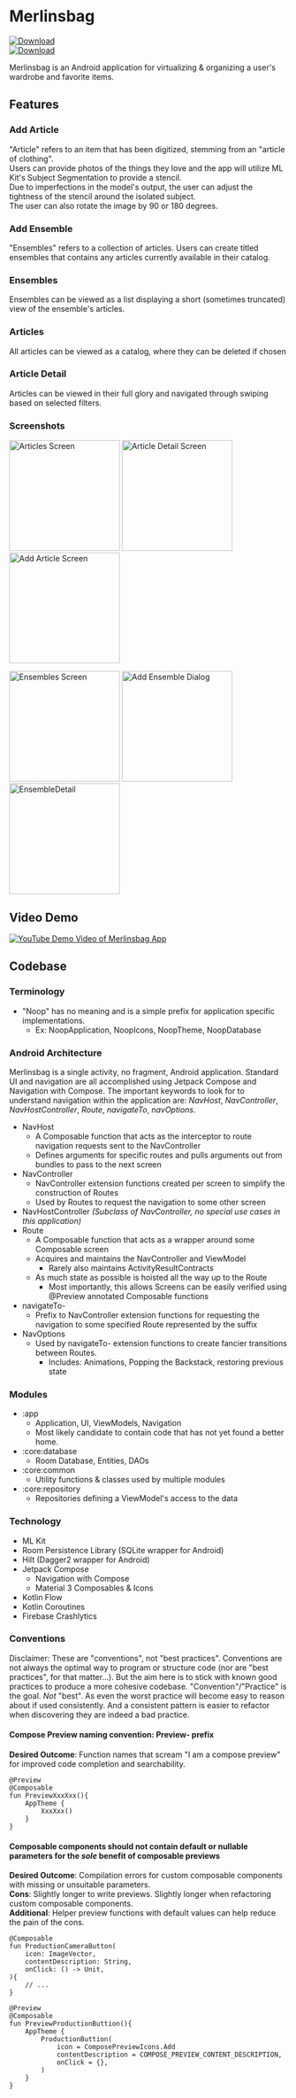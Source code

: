# Merlinsbag

<a href="https://play.google.com/apps/internaltest/4701048209300859521"><img alt="Download" src="https://raw.githubusercontent.com/Lucodivo/RepoSampleImages/master/Merlinsbag/logo/merlinsbag_logo_96x96_rounded.png"></a><br>
<a href="https://play.google.com/apps/internaltest/4701048209300859521"><img alt="Download" src="https://img.shields.io/badge/Google%20Play-%20?logo=googleplay&amp;color=grey"></a>

Merlinsbag is an Android application for virtualizing & organizing a user's wardrobe and favorite items.

## Features

### Add Article
"Article" refers to an item that has been digitized, stemming from an "article of clothing".  
Users can provide photos of the things they love and the app will utilize ML Kit's Subject Segmentation to provide a stencil.  
Due to imperfections in the model's output, the user can adjust the tightness of the stencil around the isolated subject.  
The user can also rotate the image by 90 or 180 degrees.  

### Add Ensemble

"Ensembles" refers to a collection of articles.
Users can create titled ensembles that contains any articles currently available in their catalog.

### Ensembles
Ensembles can be viewed as a list displaying a short (sometimes truncated) view of the ensemble's articles.

### Articles
All articles can be viewed as a catalog, where they can be deleted if chosen

### Article Detail
Articles can be viewed in their full glory and navigated through swiping based on selected filters.

### Screenshots

<p float="left">
  <img src="https://raw.githubusercontent.com/Lucodivo/RepoSampleImages/master/Merlinsbag/Articles.jpg" alt="Articles Screen" width="200"/>
  <img src="https://raw.githubusercontent.com/Lucodivo/RepoSampleImages/master/Merlinsbag/ArticleDetail.jpg" alt="Article Detail Screen" width="200"/>
  <img src="https://raw.githubusercontent.com/Lucodivo/RepoSampleImages/master/Merlinsbag/AddArticle.jpg" alt="Add Article Screen" width="200"/><br>
</p>
<p float="left">
  <img src="https://raw.githubusercontent.com/Lucodivo/RepoSampleImages/master/Merlinsbag/Ensembles.jpg" alt="Ensembles Screen" width="200"/>
  <img src="https://raw.githubusercontent.com/Lucodivo/RepoSampleImages/master/Merlinsbag/AddEnsemble.jpg" alt="Add Ensemble Dialog" width="200"/>
  <img src="https://raw.githubusercontent.com/Lucodivo/RepoSampleImages/master/Merlinsbag/EnsembleDetail.jpg" alt="EnsembleDetail" width="200"/>
</p>

## Video Demo

[![YouTube Demo Video of Merlinsbag App](https://img.youtube.com/vi/adMqfD-zBIQ/0.jpg)](https://youtu.be/adMqfD-zBIQ)

## Codebase

### Terminology

- "Noop" has no meaning and is a simple prefix for application specific implementations.
  - Ex: NoopApplication, NoopIcons, NoopTheme, NoopDatabase

### Android Architecture

Merlinsbag is a single activity, no fragment, Android application. Standard UI and navigation are all accomplished using
Jetpack Compose and Navigation with Compose. The important keywords to look for to understand navigation within the application
 are: *NavHost*, *NavController*, *NavHostController*, *Route*, *navigateTo*, *navOptions*.

- NavHost
  - A Composable function that acts as the interceptor to route navigation requests sent to the NavController
  - Defines arguments for specific routes and pulls arguments out from bundles to pass to the next screen
- NavController
  - NavController extension functions created per screen to simplify the construction of Routes
  - Used by Routes to request the navigation to some other screen
- NavHostController *(Subclass of NavController, no special use cases in this application)*
- Route
  - A Composable function that acts as a wrapper around some Composable screen
  - Acquires and maintains the NavController and ViewModel
    - Rarely also maintains ActivityResultContracts
  - As much state as possible is hoisted all the way up to the Route 
    - Most importantly, this allows Screens can be easily verified using @Preview annotated Composable functions
- navigateTo-
  - Prefix to NavController extension functions for requesting the navigation to some specified Route represented by the suffix
- NavOptions
  - Used by navigateTo- extension functions to create fancier transitions between Routes.
    - Includes: Animations, Popping the Backstack, restoring previous state

### Modules

- :app
  - Application, UI, ViewModels, Navigation
  - Most likely candidate to contain code that has not yet found a better home.
- :core:database
  - Room Database, Entities, DAOs
- :core:common
  - Utility functions & classes used by multiple modules
- :core:repository
  - Repositories defining a ViewModel's access to the data

### Technology

- ML Kit
- Room Persistence Library (SQLite wrapper for Android)
- Hilt (Dagger2 wrapper for Android)
- Jetpack Compose
  - Navigation with Compose
  - Material 3 Composables & Icons
- Kotlin Flow
- Kotlin Coroutines
- Firebase Crashlytics

### Conventions

Disclaimer: These are "conventions", not "best practices". Conventions are not always the optimal way
to program or structure code (nor are "best practices", for that matter...). But the aim here is to stick
with known good practices to produce a more cohesive codebase. "Convention"/"Practice" is the goal. *Not* "best".
As even the worst practice will become easy to reason about if used consistently. And a consistent pattern is 
easier to refactor when discovering they are indeed a bad practice.

#### Compose Preview naming convention: Preview- prefix

**Desired Outcome**: Function names that scream "I am a compose preview" for improved code completion and searchability. 
```
@Preview
@Composable
fun PreviewXxxXxx(){
    AppTheme {
        XxxXxx()
    }
}
```

#### Composable components should not contain default or nullable parameters for the *sole* benefit of composable previews
**Desired Outcome**: Compilation errors for custom composable components with missing or unsuitable parameters.  
**Cons**: Slightly longer to write previews. Slightly longer when refactoring custom composable components.  
**Additional**: Helper preview functions with default values can help reduce the pain of the cons.

```
@Composable
fun ProductionCameraButton(
    icon: ImageVector,
    contentDescription: String,
    onClick: () -> Unit,
){
    // ...
}

@Preview
@Composable
fun PreviewProductionButtion(){
    AppTheme {
        ProductionButtion(
            icon = ComposePreviewIcons.Add
            contentDescription = COMPOSE_PREVIEW_CONTENT_DESCRIPTION,
            onClick = {},
        )
    }
}
```